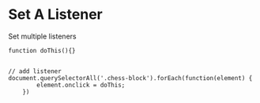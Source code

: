 # Set A Listener

Set multiple listeners

    function doThis(){}
    
    
    // add listener
    document.querySelectorAll('.chess-block').forEach(function(element) {
            element.onclick = doThis;
        })